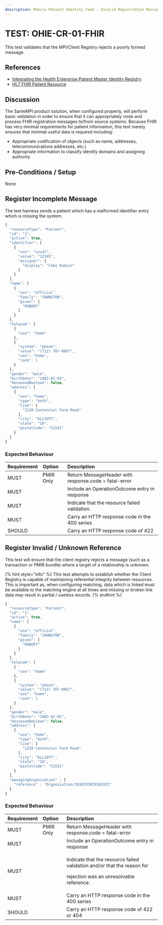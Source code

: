 ```yaml
---
description: Mobile Patient Identity Feed - Invalid Registration Message
---
```


# TEST: OHIE-CR-01-FHIR

This test validates that the MPI/Client Registry rejects a poorly formed message.

## References

* [Integrating the Health Enterprise Patient Master Identity Registry](https://www.ihe.net/uploadedFiles/Documents/ITI/IHE_ITI_Suppl_PMIR.pdf)
* [HL7 FHIR Patient Resource](http://hl7.org/fhir/patient.html)

## Discussion

The SanteMPI product solution, when configured properly, will perform basic validation in order to ensure that it can appropriately route and process FHIR registration messages to/from source systems. Because FHIR has very minimal requirements for patient information, this test merely ensures that minimal useful data is required including:

* Appropriate codification of objects \(such as name, addresses, telecommunications addresses, etc.\)
* Appropriate information to classify identity domains and assigning authority

## Pre-Conditions / Setup

None



## Register Incomplete Message

The test harness sends a patient which has a malformed identifier entry which is missing the system.

```javascript
{
  "resourceType": "Patient",
  "id": "1",
  "active": true,
  "identifier": [
    {
      "use": "usual",
      "value": "12345",
      "assigner": {
        "display": "Fake Domain"
      }
    }
  ],
  "name": [
    {
      "use": "official",
      "family": "JOHNSTON",
      "given": [
        "ROBERT"
      ]
    }
  ],
  "telecom": [
    {
      "use": "home"
    },
    {
      "system": "phone",
      "value": "(712) 767-0867",
      "use": "home",
      "rank": 1
    }
  ],
  "gender": "male",
  "birthDate": "1983-02-05",
  "deceasedBoolean": false,
  "address": [
    {
      "use": "home",
      "type": "both",
      "line": [
        "1220 Centennial Farm Road"
      ],
      "city": "ELLIOTT",
      "state": "IA",
      "postalCode": "51532"
    }
  ]
}
```

### Expected Behaviour

| Requirement | Option | Description |
| :--- | :--- | :--- |
| MUST | PMIR Only | Return MessageHeader with response.code = fatal-error |
| MUST |  | Include an OperationOutcome entry in response |
| MUST |  | Indicate that the resource failed validation. |
| MUST |  | Carry an HTTP response code in the 400 series |
| SHOULD |  | Carry an HTTP response code of 422 |

## Register Invalid / Unknown Reference

This test will ensure that the client registry rejects a message \(such as a transaction or PMIR bundle\) where a target of a relationship is unknown. 

{% hint style="info" %}
This test attempts to establish whether the Client Registry is capable of maintaining referential integrity between resources. This is important as, when configuring matching, data which is linked must be available to the matching engine at all times and missing or broken link data may result in partial / useless records.
{% endhint %}

```javascript
{
  "resourceType": "Patient",
  "id": "1",
  "active": true,
  "name": [
    {
      "use": "official",
      "family": "JOHNSTON",
      "given": [
        "ROBERT"
      ]
    }
  ],
  "telecom": [
    {
      "use": "home"
    },
    {
      "system": "phone",
      "value": "(712) 767-0867",
      "use": "home",
      "rank": 1
    }
  ],
  "gender": "male",
  "birthDate": "1983-02-05",
  "deceasedBoolean": false,
  "address": [
    {
      "use": "home",
      "type": "both",
      "line": [
        "1220 Centennial Farm Road"
      ],
      "city": "ELLIOTT",
      "state": "IA",
      "postalCode": "51532"
    }
  ],
  "managingOrganization" : {
    "reference" : "Organization/3930293029302923"
  }
}
```

### Expected Behaviour

<table>
  <thead>
    <tr>
      <th style="text-align:left">Requirement</th>
      <th style="text-align:left">Option</th>
      <th style="text-align:left">Description</th>
    </tr>
  </thead>
  <tbody>
    <tr>
      <td style="text-align:left">MUST</td>
      <td style="text-align:left">PMIR Only</td>
      <td style="text-align:left">Return MessageHeader with response.code = fatal-error</td>
    </tr>
    <tr>
      <td style="text-align:left">MUST</td>
      <td style="text-align:left"></td>
      <td style="text-align:left">Include an OperationOutcome entry in response</td>
    </tr>
    <tr>
      <td style="text-align:left">MUST</td>
      <td style="text-align:left"></td>
      <td style="text-align:left">
        <p>Indicate that the resource failed validation and/or that the reason for</p>
        <p>rejection was an unresolvable reference.</p>
      </td>
    </tr>
    <tr>
      <td style="text-align:left">MUST</td>
      <td style="text-align:left"></td>
      <td style="text-align:left">Carry an HTTP response code in the 400 series</td>
    </tr>
    <tr>
      <td style="text-align:left">SHOULD</td>
      <td style="text-align:left"></td>
      <td style="text-align:left">Carry an HTTP response code of 422 or 404</td>
    </tr>
  </tbody>
</table>

## 

